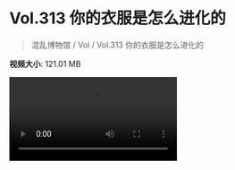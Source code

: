 # Vol.313 你的衣服是怎么进化的

> 混乱博物馆 / Vol / Vol.313 你的衣服是怎么进化的

**视频大小**: 121.01 MB

<div class="video"><video src="https://file.hsyhx.top/archive/313.mp4" controls preload>🤔 您的浏览器不支持 video 标签</video></div>